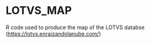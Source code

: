 # LOTVS_MAP
R code used to produce the map of the LOTVS databse (https://lotvs.enraizandolanube.com/)
